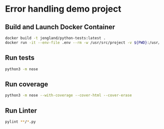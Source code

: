 # Error handling demo project

## Build and Launch Docker Container
```bash
docker build -t jengland/python-tests:latest .
docker run -it --env-file .env --rm -w /usr/src/project -v ${PWD}:/usr/src/project jengland/python-tests bash
```

## Run tests
```bash
python3 -m nose 
```

## Run coverage
```bash
python3 -m nose --with-coverage --cover-html --cover-erase 
```

## Run Linter
```bash
pylint **/*.py
```
